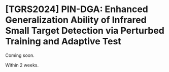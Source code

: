 # [TGRS2024] PIN-DGA: Enhanced Generalization Ability of Infrared Small Target Detection via Perturbed Training and Adaptive Test
Coming soon.

Within 2 weeks.
